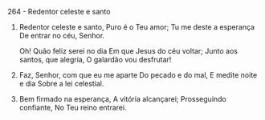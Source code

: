 264 - Redentor celeste e santo

1. Redentor celeste e santo,
   Puro é o Teu amor;
   Tu me deste a esperança
   De entrar no céu, Senhor.

   Oh! Quão feliz serei no dia
   Em que Jesus do céu voltar;
   Junto aos santos, que alegria,
   O galardão vou desfrutar!

2. Faz, Senhor, com que eu me aparte
   Do pecado e do mal,
   E medite noite e dia
   Sobre a lei celestial.

3. Bem firmado na esperança,
   A vitória alcançarei;
   Prosseguindo confiante,
   No Teu reino entrarei.
